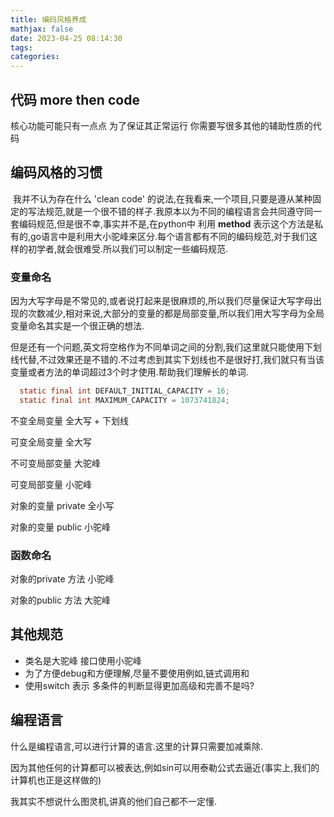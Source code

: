 ```yaml
---
title: 编码风格养成
mathjax: false
date: 2023-04-25 08:14:30
tags:
categories:
---
```




## 代码 more then  code 

核心功能可能只有一点点 为了保证其正常运行 你需要写很多其他的辅助性质的代码 









## 编码风格的习惯

​	我并不认为存在什么 'clean code' 的说法,在我看来,一个项目,只要是遵从某种固定的写法规范,就是一个很不错的样子.我原本以为不同的编程语言会共同遵守同一套编码规范,但是很不幸,事实并不是,在python中 利用 __method__ 表示这个方法是私有的,go语言中是利用大小驼峰来区分.每个语言都有不同的编码规范,对于我们这样的初学者,就会很难受.所以我们可以制定一些编码规范.



### 变量命名

因为大写字母是不常见的,或者说打起来是很麻烦的,所以我们尽量保证大写字母出现的次数减少,相对来说,大部分的变量的都是局部变量,所以我们用大写字母为全局变量命名其实是一个很正确的想法.

但是还有一个问题,英文将空格作为不同单词之间的分割,我们这里就只能使用下划线代替,不过效果还是不错的.不过考虑到其实下划线也不是很好打,我们就只有当该变量或者方法的单词超过3个时才使用.帮助我们理解长的单词.

```java
  static final int DEFAULT_INITIAL_CAPACITY = 16;
  static final int MAXIMUM_CAPACITY = 1073741824;
```



不变全局变量 全大写 + 下划线  

可变全局变量 全大写

不可变局部变量 大驼峰

可变局部变量 小驼峰 



对象的变量 private 全小写

对象的变量 public 小驼峰

### 函数命名

对象的private 方法 小驼峰    

对象的public 方法 大驼峰 



## 其他规范

* 类名是大驼峰 接口使用小驼峰
* 为了方便debug和方便理解,尽量不要使用例如,链式调用和
* 使用switch 表示 多条件的判断显得更加高级和完善不是吗?

















## 编程语言

什么是编程语言,可以进行计算的语言.这里的计算只需要加减乘除.

因为其他任何的计算都可以被表达,例如sin可以用泰勒公式去逼近(事实上,我们的计算机也正是这样做的)

我其实不想说什么图灵机,讲真的他们自己都不一定懂.





